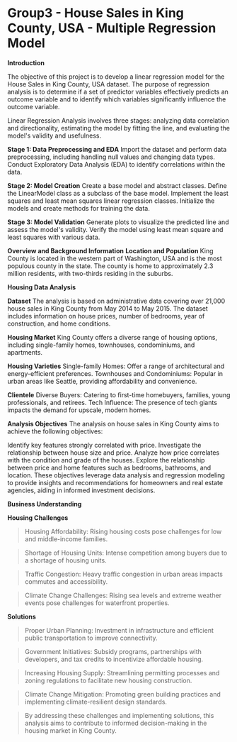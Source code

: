 # Group3 - House Sales in King County, USA - Multiple Regression Model
**Introduction**

The objective of this project is to develop a linear regression model for the House Sales in King County, USA dataset. The purpose of regression analysis is to determine if a set of predictor variables effectively predicts an outcome variable and to identify which variables significantly influence the outcome variable.

Linear Regression Analysis involves three stages: analyzing data correlation and directionality, estimating the model by fitting the line, and evaluating the model's validity and usefulness.

**Stage 1: Data Preprocessing and EDA**
Import the dataset and perform data preprocessing, including handling null values and changing data types.
Conduct Exploratory Data Analysis (EDA) to identify correlations within the data.

**Stage 2: Model Creation**
Create a base model and abstract classes.
Define the LinearModel class as a subclass of the base model.
Implement the least squares and least mean squares linear regression classes.
Initialize the models and create methods for training the data.

**Stage 3: Model Validation**
Generate plots to visualize the predicted line and assess the model's validity.
Verify the model using least mean square and least squares with various data.

**Overview and Background Information**
**Location and Population**
King County is located in the western part of Washington, USA and is the most populous county in the state.
The county is home to approximately 2.3 million residents, with two-thirds residing in the suburbs.

**Housing Data Analysis**

**Dataset**
The analysis is based on administrative data covering over 21,000 house sales in King County from May 2014 to May 2015.
The dataset includes information on house prices, number of bedrooms, year of construction, and home conditions.

**Housing Market**
King County offers a diverse range of housing options, including single-family homes, townhouses, condominiums, and apartments.

**Housing Varieties**
Single-family Homes: Offer a range of architectural and energy-efficient preferences.
Townhouses and Condominiums: Popular in urban areas like Seattle, providing affordability and convenience.

**Clientele**
Diverse Buyers: Catering to first-time homebuyers, families, young professionals, and retirees.
Tech Influence: The presence of tech giants impacts the demand for upscale, modern homes.

**Analysis Objectives**
The analysis on house sales in King County aims to achieve the following objectives:

Identify key features strongly correlated with price.
Investigate the relationship between house size and price.
Analyze how price correlates with the condition and grade of the houses.
Explore the relationship between price and home features such as bedrooms, bathrooms, and location.
These objectives leverage data analysis and regression modeling to provide insights and recommendations for homeowners and real estate agencies, aiding in informed investment decisions.

**Business Understanding**

**Housing Challenges**
>Housing Affordability: Rising housing costs pose challenges for low and middle-income families.

>Shortage of Housing Units: Intense competition among buyers due to a shortage of housing units.

>Traffic Congestion: Heavy traffic congestion in urban areas impacts commutes and accessibility.

>Climate Change Challenges: Rising sea levels and extreme weather events pose challenges for waterfront properties.

**Solutions**
>Proper Urban Planning: Investment in infrastructure and efficient public transportation to improve connectivity.

>Government Initiatives: Subsidy programs, partnerships with developers, and tax credits to incentivize affordable housing.

>Increasing Housing Supply: Streamlining permitting processes and zoning regulations to facilitate new housing construction.

>Climate Change Mitigation: Promoting green building practices and implementing climate-resilient design standards.

>By addressing these challenges and implementing solutions, this analysis aims to contribute to informed decision-making in the housing market in King County.

